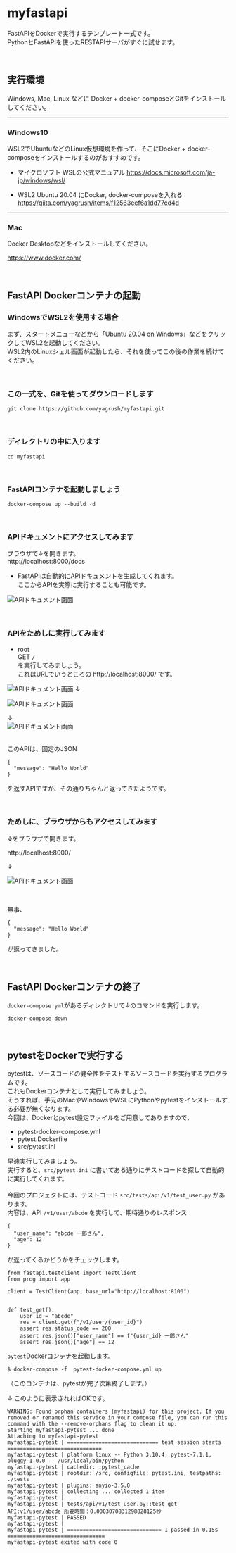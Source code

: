 # myfastapi

FastAPIをDockerで実行するテンプレート一式です。
<br />
PythonとFastAPIを使ったRESTAPIサーバがすぐに試せます。

<br />

## 実行環境

Windows, Mac, Linux などに Docker + docker-composeとGitをインストールしてください。

--------

### Windows10

WSL2でUbuntuなどのLinux仮想環境を作って、そこにDocker + docker-composeをインストールするのがおすすめです。

* マイクロソフト WSLの公式マニュアル https://docs.microsoft.com/ja-jp/windows/wsl/

* WSL2 Ubuntu 20.04 にDocker, docker-composeを入れる
https://qiita.com/yagrush/items/f12563eef6a1dd77cd4d

--------

### Mac

Docker Desktopなどをインストールしてください。

https://www.docker.com/

<br />

## FastAPI Dockerコンテナの起動

### WindowsでWSL2を使用する場合

まず、スタートメニューなどから「Ubuntu 20.04 on Windows」などをクリックしてWSL2を起動してください。
<br />
WSL2内のLinuxシェル画面が起動したら、それを使ってこの後の作業を続けてください。

<br />

### この一式を、Gitを使ってダウンロードします

```
git clone https://github.com/yagrush/myfastapi.git
```

<br />

### ディレクトリの中に入ります

```
cd myfastapi
```

<br />

### FastAPIコンテナを起動しましょう


```
docker-compose up --build -d
```

<br />

### APIドキュメントにアクセスしてみます

ブラウザで↓を開きます。<br />
http://localhost:8000/docs<br />
* FastAPIは自動的にAPIドキュメントを生成してくれます。<br />
ここからAPIを実際に実行することも可能です。

![APIドキュメント画面](assets/api_docs.png "api_docs")

<br />

### APIをためしに実行してみます

* root<br />
GET `/`<br/>
を実行してみましょう。<br />
これはURLでいうところの http://localhost:8000/ です。

![APIドキュメント画面](assets/api_test.png "api_docs")
 ↓<br />

![APIドキュメント画面](assets/api_test2.png "api_docs")

 ↓<br />
![APIドキュメント画面](assets/api_test3.png "api_docs")

<br />
このAPIは、固定のJSON

```
{
  "message": "Hello World"
}
```

を返すAPIですが、その通りちゃんと返ってきたようです。

<br />

### ためしに、ブラウザからもアクセスしてみます

↓をブラウザで開きます。<br />

http://localhost:8000/<br />

↓<br />

![APIドキュメント画面](assets/api_test4.png "api_docs")

<br />

無事、

```
{
  "message": "Hello World"
}
```

が返ってきました。

<br />

## FastAPI Dockerコンテナの終了

`docker-compose.yml`があるディレクトリで↓のコマンドを実行します。

```
docker-compose down
```

<br />

## pytestをDockerで実行する

pytestは、ソースコードの健全性をテストするソースコードを実行するプログラムです。<br />
これもDockerコンテナとして実行してみましょう。<br />
そうすれば、手元のMacやWindowsやWSLにPythonやpytestをインストールする必要が無くなります。<br />
今回は、Dockerとpytest設定ファイルをご用意してありますので、

* pytest-docker-compose.yml
* pytest.Dockerfile
* src/pytest.ini

早速実行してみましょう。<br />
実行すると、`src/pytest.ini` に書いてある通りにテストコードを探して自動的に実行してくれます。<br />
<br />
今回のプロジェクトには、テストコード `src/tests/api/v1/test_user.py` があります。<br />
内容は、API `/v1/user/abcde` を実行して、期待通りのレスポンス

```
{
  "user_name": "abcde 一郎さん",
  "age": 12
}
```

が返ってくるかどうかをチェックします。

```
from fastapi.testclient import TestClient
from prog import app

client = TestClient(app, base_url="http://localhost:8100")


def test_get():
    user_id = "abcde"
    res = client.get(f"/v1/user/{user_id}")
    assert res.status_code == 200
    assert res.json()["user_name"] == f"{user_id} 一郎さん"
    assert res.json()["age"] == 12
```

`pytest`Dockerコンテナを起動します。

```
$ docker-compose -f  pytest-docker-compose.yml up
```
（このコンテナは、pytestが完了次第終了します。）

↓ このように表示されればOKです。

```
WARNING: Found orphan containers (myfastapi) for this project. If you removed or renamed this service in your compose file, you can run this command with the --remove-orphans flag to clean it up.
Starting myfastapi-pytest ... done
Attaching to myfastapi-pytest
myfastapi-pytest | ============================= test session starts ==============================
myfastapi-pytest | platform linux -- Python 3.10.4, pytest-7.1.1, pluggy-1.0.0 -- /usr/local/bin/python
myfastapi-pytest | cachedir: .pytest_cache
myfastapi-pytest | rootdir: /src, configfile: pytest.ini, testpaths: ./tests
myfastapi-pytest | plugins: anyio-3.5.0
myfastapi-pytest | collecting ... collected 1 item
myfastapi-pytest |
myfastapi-pytest | tests/api/v1/test_user.py::test_get API:v1/user/abcde 所要時間：0.0003070831298828125秒
myfastapi-pytest | PASSED
myfastapi-pytest |
myfastapi-pytest | ============================== 1 passed in 0.15s ===============================
myfastapi-pytest exited with code 0
```
